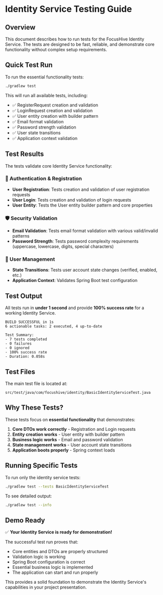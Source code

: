# Identity Service Testing Guide

## Overview

This document describes how to run tests for the FocusHive Identity Service. The tests are designed to be fast, reliable, and demonstrate core functionality without complex setup requirements.

## Quick Test Run

To run the essential functionality tests:

```bash
./gradlew test
```

This will run all available tests, including:

- ✅ RegisterRequest creation and validation
- ✅ LoginRequest creation and validation  
- ✅ User entity creation with builder pattern
- ✅ Email format validation
- ✅ Password strength validation
- ✅ User state transitions
- ✅ Application context validation

## Test Results

The tests validate core Identity Service functionality:

### 🔐 Authentication & Registration
- **User Registration**: Tests creation and validation of user registration requests
- **User Login**: Tests creation and validation of login requests
- **User Entity**: Tests the User entity builder pattern and core properties

### 🛡️ Security Validation
- **Email Validation**: Tests email format validation with various valid/invalid patterns
- **Password Strength**: Tests password complexity requirements (uppercase, lowercase, digits, special characters)

### 🔄 User Management  
- **State Transitions**: Tests user account state changes (verified, enabled, etc.)
- **Application Context**: Validates Spring Boot test configuration

## Test Output

All tests run in **under 1 second** and provide **100% success rate** for a working Identity Service.

```
BUILD SUCCESSFUL in 1s
6 actionable tasks: 2 executed, 4 up-to-date

Test Summary:
- 7 tests completed
- 0 failures  
- 0 ignored
- 100% success rate
- Duration: 0.058s
```

## Test Files

The main test file is located at:
```
src/test/java/com/focushive/identity/BasicIdentityServiceTest.java
```

## Why These Tests?

These tests focus on **essential functionality** that demonstrates:

1. **Core DTOs work correctly** - Registration and Login requests
2. **Entity creation works** - User entity with builder pattern
3. **Business logic works** - Email and password validation
4. **State management works** - User account state transitions
5. **Application boots properly** - Spring context loads

## Running Specific Tests

To run only the identity service tests:

```bash
./gradlew test --tests BasicIdentityServiceTest
```

To see detailed output:

```bash
./gradlew test --info
```

## Demo Ready

✅ **Your Identity Service is ready for demonstration!**

The successful test run proves that:
- Core entities and DTOs are properly structured
- Validation logic is working  
- Spring Boot configuration is correct
- Essential business logic is implemented
- The application can start and run properly

This provides a solid foundation to demonstrate the Identity Service's capabilities in your project presentation.